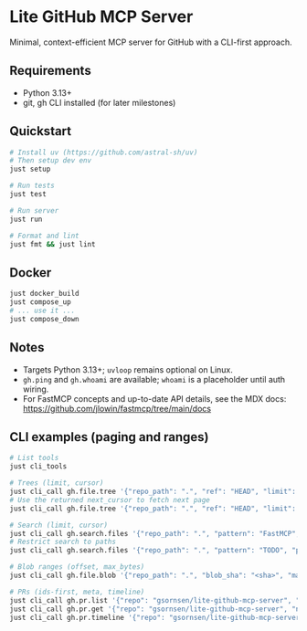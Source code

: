 # Lite GitHub MCP Server

Minimal, context-efficient MCP server for GitHub with a CLI-first approach.

## Requirements
- Python 3.13+
- git, gh CLI installed (for later milestones)

## Quickstart

```bash
# Install uv (https://github.com/astral-sh/uv)
# Then setup dev env
just setup

# Run tests
just test

# Run server
just run

# Format and lint
just fmt && just lint
```

## Docker

```bash
just docker_build
just compose_up
# ... use it ...
just compose_down
```

## Notes
- Targets Python 3.13+; `uvloop` remains optional on Linux.
- `gh.ping` and `gh.whoami` are available; `whoami` is a placeholder until auth wiring.
- For FastMCP concepts and up-to-date API details, see the MDX docs: https://github.com/jlowin/fastmcp/tree/main/docs

## CLI examples (paging and ranges)

```bash
# List tools
just cli_tools

# Trees (limit, cursor)
just cli_call gh.file.tree '{"repo_path": ".", "ref": "HEAD", "limit": 3}'
# Use the returned next_cursor to fetch next page
just cli_call gh.file.tree '{"repo_path": ".", "ref": "HEAD", "limit": 3, "cursor": "<next>"}'

# Search (limit, cursor)
just cli_call gh.search.files '{"repo_path": ".", "pattern": "FastMCP", "limit": 2}'
# Restrict search to paths
just cli_call gh.search.files '{"repo_path": ".", "pattern": "TODO", "paths": ["src/", "docs/"]}'

# Blob ranges (offset, max_bytes)
just cli_call gh.file.blob '{"repo_path": ".", "blob_sha": "<sha>", "max_bytes": 128, "offset": 0}'

# PRs (ids-first, meta, timeline)
just cli_call gh.pr.list '{"repo": "gsornsen/lite-github-mcp-server", "state": "open", "limit": 10}'
just cli_call gh.pr.get '{"repo": "gsornsen/lite-github-mcp-server", "number": 3}'
just cli_call gh.pr.timeline '{"repo": "gsornsen/lite-github-mcp-server", "number": 3, "limit": 5}'
```
